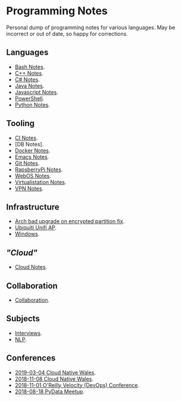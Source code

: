 Programming Notes
=================

Personal dump of programming notes for various languages. May be incorrect or
out of date, so happy for corrections.

Languages
---------

* [Bash Notes].
* [C++ Notes].
* [C# Notes].
* [Java Notes].
* [Javascript Notes].
* [PowerShell].
* [Python Notes].

Tooling
-------

* [CI Notes].
* [DB Notes].
* [Docker Notes].
* [Emacs Notes].
* [Git Notes].
* [RapsberryPi Notes].
* [WebOS Notes].
* [Virtualistation Notes].
* [VPN Notes].

Infrastructure
--------------

* [Arch bad upgrade on encrypted partition fix].
* [Ubiquiti Unifi AP].
* [Windows].

_"Cloud"_
---------

* [Cloud Notes].

Collaboration
-------------

* [Collaboration].

Subjects
--------

* [Interviews].
* [NLP].

Conferences
-----------

* [2019-03-04 Cloud Native Wales].
* [2018-11-08 Cloud Native Wales].
* [2018-11-01 O'Reilly Velocity (DevOps) Conference].
* [2018-08-18 PyData Meetup].


[Bash Notes]: bash_notes.md
[C++ Notes]: cpp_notes.md
[C# Notes]: csharp_notes.md
[Java Notes]: java_notes.md
[Javascript Notes]: javascript.md
[Python Notes]: python_notes.md

[Bash]: tooling/bash.md
[PowerShell]: tooling/powershell_notes.md
[CI Notes]: tooling/ci_notes.md
[Bash]: tooling/db_notes.md
[Emacs Notes]: tooling/emacs_notes.md
[Git Notes]: tooling/git_notes.md
[VPN Notes]: tooling/vpn_notes.md
[Docker Notes]: tooling/docker_notes.md
[RapsberryPi Notes]: tooling/raspberrypi_notes.md
[WebOS Notes]: tooling/webos_notes.md
[Virtualistation Notes]: tooling/virtualisation_notes.md

[Ubiquiti Unifi AP]: infrastructure/ubiquiti_unifi_ap.md
[Arch bad upgrade on encrypted partition fix]: infrastructure/arch_bad_upgrade_on_encrypted_partition_fix.md
[Windows]: infrastructure/windows_notes.md

[Cloud Notes]: cloud_notes.md

[Collaboration]: collaboration.md

[Interviews]: subjects/interviews.md
[NLP]: subjects/nlp.md

[2019-03-04 Cloud Native Wales]: conferences/2019-03-14_cloud_native_wales.md
[2018-11-08 Cloud Native Wales]: conferences/2018-11-08_cloud_native_wales.md
[2018-11-01 O'Reilly Velocity (DevOps) Conference]: conferences/2018-11-01_oreilly_velocity_devops_conference.md
[2018-08-18 PyData Meetup]: conferences/2018-08-18_pydata_meetup.md
